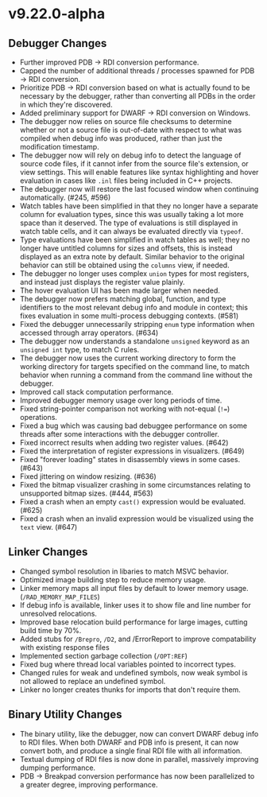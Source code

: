 # v9.22.0-alpha

## Debugger Changes

- Further improved PDB -> RDI conversion performance.
- Capped the number of additional threads / processes spawned for PDB -> RDI
  conversion.
- Prioritize PDB -> RDI conversion based on what is actually found to be
  necessary by the debugger, rather than converting all PDBs in the order in
  which they're discovered.
- Added preliminary support for DWARF -> RDI conversion on Windows.
- The debugger now relies on source file checksums to determine whether or not
  a source file is out-of-date with respect to what was compiled when debug info
  was produced, rather than just the modification timestamp.
- The debugger now will rely on debug info to detect the language of source code
  files, if it cannot infer from the source file's extension, or view settings.
  This will enable features like syntax highlighting and hover evaluation in
  cases like `.inl` files being included in C++ projects.
- The debugger now will restore the last focused window when continuing
  automatically. (#245, #596)
- Watch tables have been simplified in that they no longer have a separate
  column for evaluation types, since this was usually taking a lot more space
  than it deserved. The type of evaluations is still displayed in watch table
  cells, and it can always be evaluated directly via `typeof`.
- Type evaluations have been simplified in watch tables as well; they no longer
  have untitled columns for sizes and offsets, this is instead displayed as
  an extra note by default. Similar behavior to the original behavior can still
  be obtained using the `columns` view, if needed.
- The debugger no longer uses complex `union` types for most registers, and
  instead just displays the register value plainly.
- The hover evaluation UI has been made larger when needed.
- The debugger now prefers matching global, function, and type identifiers to
  the most relevant debug info and module in context; this fixes evaluation in
  some multi-process debugging contexts. (#581)
- Fixed the debugger unnecessarily stripping `enum` type information when
  accessed through array operators. (#634)
- The debugger now understands a standalone `unsigned` keyword as an
  `unsigned int` type, to match C rules.
- The debugger now uses the current working directory to form the working
  directory for targets specified on the command line, to match behavior when
  running a command from the command line without the debugger.
- Improved call stack computation performance.
- Improved debugger memory usage over long periods of time.
- Fixed string-pointer comparison not working with not-equal (`!=`) operations.
- Fixed a bug which was causing bad debuggee performance on some threads after
  some interactions with the debugger controller.
- Fixed incorrect results when adding two register values. (#642)
- Fixed the interpretation of register expressions in visualizers. (#649)
- Fixed "forever loading" states in disassembly views in some cases. (#643)
- Fixed jittering on window resizing. (#636)
- Fixed the bitmap visualizer crashing in some circumstances relating to
  unsupported bitmap sizes. (#444, #563)
- Fixed a crash when an empty `cast()` expression would be evaluated. (#625)
- Fixed a crash when an invalid expression would be visualized using the `text`
  view. (#647)

## Linker Changes

- Changed symbol resolution in libaries to match MSVC behavior.
- Optimized image building step to reduce memory usage.
- Linker memory maps all input files by default to lower memory usage.
  (`/RAD_MEMORY_MAP_FILES`)
- If debug info is available, linker uses it to show file and line number for
  unresolved relocations.
- Improved base relocation build performance for large images, cutting build
  time by 70%.
- Added stubs for `/Brepro`, `/D2`, and /ErrorReport to improve compatability
  with existing response files
- Implemented section garbage collection (`/OPT:REF`)
- Fixed bug where thread local variables pointed to incorrect types.
- Changed rules for weak and undefined symbols, now weak symbol is not allowed
  to replace an undefined symbol.
- Linker no longer creates thunks for imports that don't require them.

## Binary Utility Changes

- The binary utility, like the debugger, now can convert DWARF debug info to
  RDI files. When both DWARF and PDB info is present, it can now convert both,
  and produce a single final RDI file with all information.
- Textual dumping of RDI files is now done in parallel, massively improving
  dumping performance.
- PDB -> Breakpad conversion performance has now been parallelized to a greater
  degree, improving performance.
